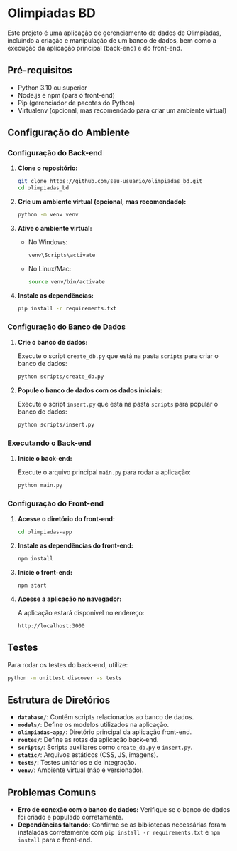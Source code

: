 # Olimpiadas BD

Este projeto é uma aplicação de gerenciamento de dados de Olimpíadas, incluindo a criação e manipulação de um banco de dados, bem como a execução da aplicação principal (back-end) e do front-end.

## Pré-requisitos

- Python 3.10 ou superior
- Node.js e npm (para o front-end)
- Pip (gerenciador de pacotes do Python)
- Virtualenv (opcional, mas recomendado para criar um ambiente virtual)

## Configuração do Ambiente

### Configuração do Back-end

1. **Clone o repositório:**

   ```bash
   git clone https://github.com/seu-usuario/olimpiadas_bd.git
   cd olimpiadas_bd
   ```

2. **Crie um ambiente virtual (opcional, mas recomendado):**

   ```bash
   python -m venv venv
   ```

3. **Ative o ambiente virtual:**

   - No Windows:

     ```bash
     venv\Scripts\activate
     ```

   - No Linux/Mac:

     ```bash
     source venv/bin/activate
     ```

4. **Instale as dependências:**

   ```bash
   pip install -r requirements.txt
   ```

### Configuração do Banco de Dados

1. **Crie o banco de dados:**

   Execute o script `create_db.py` que está na pasta `scripts` para criar o banco de dados:

   ```bash
   python scripts/create_db.py
   ```

2. **Popule o banco de dados com os dados iniciais:**

   Execute o script `insert.py` que está na pasta `scripts` para popular o banco de dados:

   ```bash
   python scripts/insert.py
   ```

### Executando o Back-end

1. **Inicie o back-end:**

   Execute o arquivo principal `main.py` para rodar a aplicação:

   ```bash
   python main.py
   ```

### Configuração do Front-end

1. **Acesse o diretório do front-end:**

   ```bash
   cd olimpiadas-app
   ```

2. **Instale as dependências do front-end:**

   ```bash
   npm install
   ```

3. **Inicie o front-end:**

   ```bash
   npm start
   ```

4. **Acesse a aplicação no navegador:**

   A aplicação estará disponível no endereço:

   ```plaintext
   http://localhost:3000
   ```

## Testes

Para rodar os testes do back-end, utilize:

```bash
python -m unittest discover -s tests
```

## Estrutura de Diretórios

- **`database/`**: Contém scripts relacionados ao banco de dados.
- **`models/`**: Define os modelos utilizados na aplicação.
- **`olimpiadas-app/`**: Diretório principal da aplicação front-end.
- **`routes/`**: Define as rotas da aplicação back-end.
- **`scripts/`**: Scripts auxiliares como `create_db.py` e `insert.py`.
- **`static/`**: Arquivos estáticos (CSS, JS, imagens).
- **`tests/`**: Testes unitários e de integração.
- **`venv/`**: Ambiente virtual (não é versionado).

## Problemas Comuns

- **Erro de conexão com o banco de dados:** Verifique se o banco de dados foi criado e populado corretamente.
- **Dependências faltando:** Confirme se as bibliotecas necessárias foram instaladas corretamente com `pip install -r requirements.txt` e `npm install` para o front-end.
